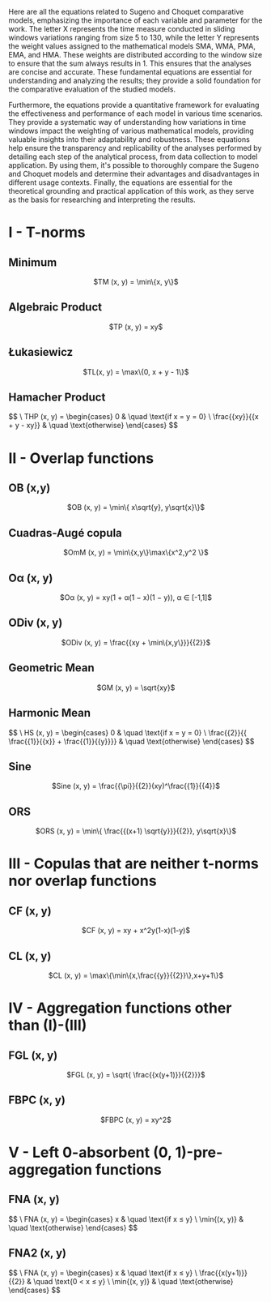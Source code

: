 Here are all the equations related to Sugeno and Choquet comparative models, emphasizing the importance of each variable and parameter for the work. The letter X represents the time measure conducted in sliding windows variations ranging from size 5 to 130, while the letter Y represents the weight values assigned to the mathematical models SMA, WMA, PMA, EMA, and HMA. These weights are distributed according to the window size to ensure that the sum always results in 1. This ensures that the analyses are concise and accurate. These fundamental equations are essential for understanding and analyzing the results; they provide a solid foundation for the comparative evaluation of the studied models.

Furthermore, the equations provide a quantitative framework for evaluating the effectiveness and performance of each model in various time scenarios. They provide a systematic way of understanding how variations in time windows impact the weighting of various mathematical models, providing valuable insights into their adaptability and robustness. These equations help ensure the transparency and replicability of the analyses performed by detailing each step of the analytical process, from data collection to model application. By using them, it's possible to thoroughly compare the Sugeno and Choquet models and determine their advantages and disadvantages in different usage contexts. Finally, the equations are essential for the theoretical grounding and practical application of this work, as they serve as the basis for researching and interpreting the results.


# I - T-norms

## Minimum  
<p align="center">$TM (x, y) = \min\{x, y\}$ </p>

## Algebraic Product  
<p align="center">$TP (x, y) = xy$ </p>

## Łukasiewicz 
<p align="center">$TL(x, y) = \max\{0, x + y - 1\}$ </p>

## Hamacher Product
$$
\ THP (x, y) =
  \begin{cases}
    0       & \quad \text{if x = y = 0} \\
    \frac{{xy}}{{x + y - xy}}  & \quad \text{otherwise} 
  \end{cases}
\$$

# II - Overlap functions
## OB (x,y)
<p align="center">$OB (x, y) = \min\{ x\sqrt{y}, y\sqrt{x}\}$ </p>

## Cuadras-Augé copula
<p align="center">$OmM (x, y) =  \min\{x,y\}\max\{x^2,y^2	\}$ </p>

## Oα (x, y)
<p align="center">$Oα (x, y) = xy(1 + α(1 − x)(1 − y)),  α ∈ [-1,1]$ </p>

## ODiv (x, y)
<p align="center">$ODiv (x, y) = \frac{{xy + \min\{x,y\}}}{{2}}$ </p>

## Geometric Mean
<p align="center">$GM (x, y) = \sqrt{xy}$ </p>

## Harmonic Mean
$$
\ HS (x, y) =
  \begin{cases}
    0       & \quad \text{if x = y = 0} \\
    \frac{{2}}{{ \frac{{1}}{{x}} +  \frac{{1}}{{y}}}}  & \quad \text{otherwise} 
  \end{cases}
\$$

## Sine
<p align="center">$Sine (x, y) = \frac{{\pi}}{{2}}(xy)^\frac{{1}}{{4}}$ </p>

## ORS
<p align="center">$ORS (x, y) = \min\{ \frac{{(x+1) \sqrt{y}}}{{2}}, y\sqrt{x}\}$ </p>

#  III - Copulas that are neither t-norms nor overlap functions
## CF (x, y)
<p align="center">$CF (x, y) = xy + x^2y(1-x)(1-y)$ </p>

## CL (x, y)
<p align="center">$CL (x, y) = \max\{\min\{x,\frac{{y}}{{2}}\},x+y+1\}$ </p>


# IV - Aggregation functions other than (I)-(III)

## FGL (x, y)
<p align="center">$FGL (x, y) = \sqrt{ \frac{{x(y+1)}}{{2}}}$ </p>

## FBPC (x, y)
<p align="center">$FBPC (x, y) = xy^2$ </p>

# V - Left 0-absorbent (0, 1)-pre-aggregation functions
## FNA (x, y)
$$
\ FNA (x, y) =
  \begin{cases}
    x       & \quad \text{if x ≤ y} \\
    \min\{(x, y)}  & \quad \text{otherwise} 
  \end{cases}
\$$

## FNA2 (x, y)


$$
\ FNA (x, y) =
  \begin{cases}
    x       & \quad \text{if x ≤ y} \\
    \frac{{x(y+1)}}{{2}} & \quad \text{0 < x ≤ y} \\
    \min\{(x, y)}  & \quad \text{otherwise} 
  \end{cases}
\$$

